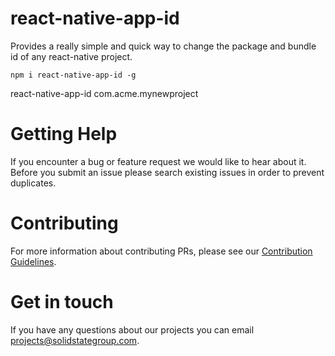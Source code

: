 # react-native-app-id
Provides a really simple and quick way to change the package and bundle id of any react-native project. 

```
npm i react-native-app-id -g
```

react-native-app-id com.acme.mynewproject

# Getting Help
If you encounter a bug or feature request we would like to hear about it. Before you submit an issue please search existing issues in order to prevent duplicates. 

# Contributing
For more information about contributing PRs, please see our <a href="CONTRIBUTING.md">Contribution Guidelines</a>.


# Get in touch
If you have any questions about our projects you can email <a href="mailto:projects@solidstategroup.com">projects@solidstategroup.com</a>.
